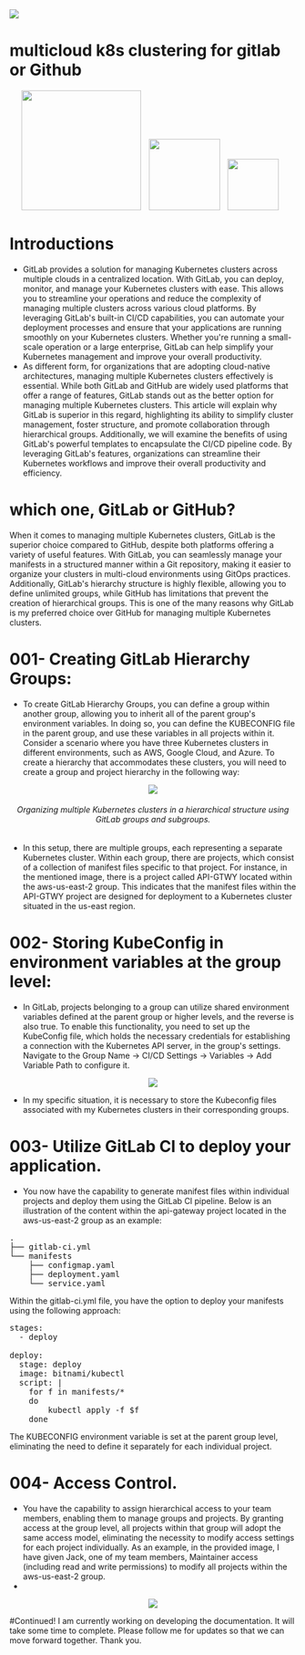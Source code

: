 <img src="https://github.com/Falc00n007/MulticloudK8sclusters4Gitlab/blob/main/multi-cloud-k8s-clustering-gitlab-frahimi.gif">

# multicloud k8s clustering for gitlab or Github

<p align="center"> 

<img src="https://kubernetes.io/images/nav_logo2.svg" width="210" style="margin-right: 10px;">
<img src="https://about.gitlab.com/images/press/logo/svg/gitlab-logo-200.svg" width="125" style="margin-right: 10px;">
<img src="https://www.iconsdb.com/icons/download/white/github-11-128.png" width="90" style="margin-right: 10px;">


# Introductions 

* GitLab provides a solution for managing Kubernetes clusters across multiple clouds in a centralized location. With GitLab, you can deploy, monitor, and manage your Kubernetes clusters with ease. This allows you to streamline your operations and reduce the complexity of managing multiple clusters across various cloud platforms. By leveraging GitLab's built-in CI/CD capabilities, you can automate your deployment processes and ensure that your applications are running smoothly on your Kubernetes clusters. Whether you're running a small-scale operation or a large enterprise, GitLab can help simplify your Kubernetes management and improve your overall productivity.
* As different form, for organizations that are adopting cloud-native architectures, managing multiple Kubernetes clusters effectively is essential. While both GitLab and GitHub are widely used platforms that offer a range of features, GitLab stands out as the better option for managing multiple Kubernetes clusters. This article will explain why GitLab is superior in this regard, highlighting its ability to simplify cluster management, foster structure, and promote collaboration through hierarchical groups. Additionally, we will examine the benefits of using GitLab's powerful templates to encapsulate the CI/CD pipeline code. By leveraging GitLab's features, organizations can streamline their Kubernetes workflows and improve their overall productivity and efficiency.

# which one, GitLab or GitHub?

When it comes to managing multiple Kubernetes clusters, GitLab is the superior choice compared to GitHub, despite both platforms offering a variety of useful features. With GitLab, you can seamlessly manage your manifests in a structured manner within a Git repository, making it easier to organize your clusters in multi-cloud environments using GitOps practices. Additionally, GitLab's hierarchy structure is highly flexible, allowing you to define unlimited groups, while GitHub has limitations that prevent the creation of hierarchical groups. This is one of the many reasons why GitLab is my preferred choice over GitHub for managing multiple Kubernetes clusters.

# 001- Creating GitLab Hierarchy Groups:
* To create GitLab Hierarchy Groups, you can define a group within another group, allowing you to inherit all of the parent group's environment variables. In doing so, you can define the KUBECONFIG file in the parent group, and use these variables in all projects within it. Consider a scenario where you have three Kubernetes clusters in different environments, such as AWS, Google Cloud, and Azure. To create a hierarchy that accommodates these clusters, you will need to create a group and project hierarchy in the following way:

<p align="center"> 
<img src="https://github.com/Falc00n007/MulticloudK8sclusters4Gitlab/blob/main/k8smulti-clusters.png">
<h6 align="center" >Organizing multiple Kubernetes clusters in a hierarchical structure using GitLab groups and subgroups.</h6>
</p>

* In this setup, there are multiple groups, each representing a separate Kubernetes cluster. Within each group, there are projects, which consist of a collection of manifest files specific to that project.
For instance, in the mentioned image, there is a project called API-GTWY located within the aws-us-east-2 group. This indicates that the manifest files within the API-GTWY project are designed for deployment to a Kubernetes cluster situated in the us-east region.

# 002- Storing KubeConfig in environment variables at the group level:
* In GitLab, projects belonging to a group can utilize shared environment variables defined at the parent group or higher levels, and the reverse is also true. To enable this functionality, you need to set up the KubeConfig file, which holds the necessary credentials for establishing a connection with the Kubernetes API server, in the group's settings. Navigate to the Group Name -> CI/CD Settings -> Variables -> Add Variable Path to configure it.

<p align="center"> 
<img src="https://github.com/Falc00n007/MulticloudK8sclusters4Gitlab/blob/main/kubeconfigfrtsst1245.png">
</p>

* In my specific situation, it is necessary to store the Kubeconfig files associated with my Kubernetes clusters in their corresponding groups.

# 003- Utilize GitLab CI to deploy your application.
* You now have the capability to generate manifest files within individual projects and deploy them using the GitLab CI pipeline. Below is an illustration of the content within the api-gateway project located in the aws-us-east-2 group as an example:
<pre>
.
├── gitlab-ci.yml
└── manifests
    ├── configmap.yaml
    ├── deployment.yaml
    └── service.yaml
</pre>
‍Within the gitlab-ci.yml file, you have the option to deploy your manifests using the following approach:

<pre>
stages:
  - deploy

deploy:
  stage: deploy
  image: bitnami/kubectl
  script: |
    for f in manifests/*
    do
        kubectl apply -f $f 
    done    
</pre>

The KUBECONFIG environment variable is set at the parent group level, eliminating the need to define it separately for each individual project.

# 004- Access Control.
* You have the capability to assign hierarchical access to your team members, enabling them to manage groups and projects. By granting access at the group level, all projects within that group will adopt the same access model, eliminating the necessity to modify access settings for each project individually. As an example, in the provided image, I have given Jack, one of my team members, Maintainer access (including read and write permissions) to modify all projects within the aws-us-east-2 group.
* 
<p align="center"> 
<img src="https://github.com/Falc00n007/MulticloudK8sclusters4Gitlab/blob/main/multicluster003.png">
</p>


#Continued! I am currently working on developing the documentation. It will take some time to complete. Please follow me for updates so that we can move forward together. Thank you.



